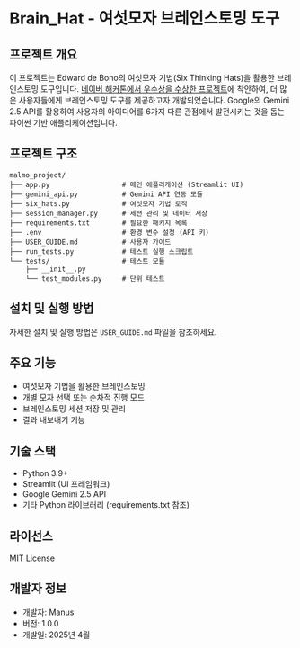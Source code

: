 # Brain_Hat - 여섯모자 브레인스토밍 도구

## 프로젝트 개요

이 프로젝트는 Edward de Bono의 여섯모자 기법(Six Thinking Hats)을 활용한 브레인스토밍 도구입니다. [네이버 해커톤에서 우수상을 수상한 프로젝트](https://www.youtube.com/watch?v=6_VXrumJwfQ)에 착안하여, 더 많은 사용자들에게 브레인스토밍 도구를 제공하고자 개발되었습니다. Google의 Gemini 2.5 API를 활용하여 사용자의 아이디어를 6가지 다른 관점에서 발전시키는 것을 돕는 파이썬 기반 애플리케이션입니다.

## 프로젝트 구조

```
malmo_project/
├── app.py                  # 메인 애플리케이션 (Streamlit UI)
├── gemini_api.py           # Gemini API 연동 모듈
├── six_hats.py             # 여섯모자 기법 로직
├── session_manager.py      # 세션 관리 및 데이터 저장
├── requirements.txt        # 필요한 패키지 목록
├── .env                    # 환경 변수 설정 (API 키)
├── USER_GUIDE.md           # 사용자 가이드
├── run_tests.py            # 테스트 실행 스크립트
└── tests/                  # 테스트 모듈
    ├── __init__.py
    └── test_modules.py     # 단위 테스트
```

## 설치 및 실행 방법

자세한 설치 및 실행 방법은 `USER_GUIDE.md` 파일을 참조하세요.

## 주요 기능

- 여섯모자 기법을 활용한 브레인스토밍
- 개별 모자 선택 또는 순차적 진행 모드
- 브레인스토밍 세션 저장 및 관리
- 결과 내보내기 기능

## 기술 스택

- Python 3.9+
- Streamlit (UI 프레임워크)
- Google Gemini 2.5 API
- 기타 Python 라이브러리 (requirements.txt 참조)

## 라이선스

MIT License

## 개발자 정보

- 개발자: Manus
- 버전: 1.0.0
- 개발일: 2025년 4월

